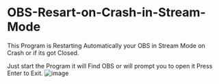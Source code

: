 # OBS-Resart-on-Crash-in-Stream-Mode

This Program is Restarting Automatically your OBS in Stream Mode on Crash or if its got Closed.

Just start the Program it will Find OBS or will prompt you to open it Press Enter to Exit.
![image](https://user-images.githubusercontent.com/66265360/134778631-58536f0d-6624-4aca-9bf1-5accc03c2940.png)
